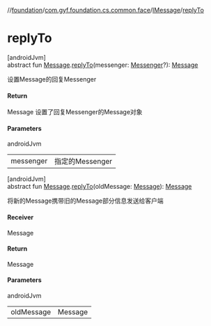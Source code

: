 //[foundation](../../../index.md)/[com.gyf.foundation.cs.common.face](../index.md)/[IMessage](index.md)/[replyTo](reply-to.md)

# replyTo

[androidJvm]\
abstract fun [Message](https://developer.android.com/reference/kotlin/android/os/Message.html).[replyTo](reply-to.md)(messenger: [Messenger](https://developer.android.com/reference/kotlin/android/os/Messenger.html)?): [Message](https://developer.android.com/reference/kotlin/android/os/Message.html)

设置Message的回复Messenger

#### Return

Message 设置了回复Messenger的Message对象

#### Parameters

androidJvm

| | |
|---|---|
| messenger | 指定的Messenger |

[androidJvm]\
abstract fun [Message](https://developer.android.com/reference/kotlin/android/os/Message.html).[replyTo](reply-to.md)(oldMessage: [Message](https://developer.android.com/reference/kotlin/android/os/Message.html)): [Message](https://developer.android.com/reference/kotlin/android/os/Message.html)

将新的Message携带旧的Message部分信息发送给客户端

#### Receiver

Message

#### Return

Message

#### Parameters

androidJvm

| | |
|---|---|
| oldMessage | Message |
